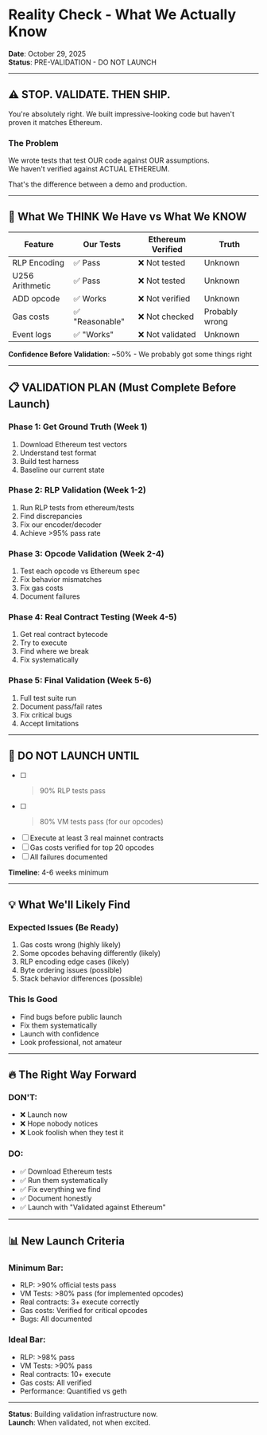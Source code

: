 # Reality Check - What We Actually Know

**Date**: October 29, 2025  
**Status**: PRE-VALIDATION - DO NOT LAUNCH

---

## ⚠️ STOP. VALIDATE. THEN SHIP.

You're absolutely right. We built impressive-looking code but haven't proven it matches Ethereum.

### The Problem
We wrote tests that test OUR code against OUR assumptions.  
We haven't verified against ACTUAL ETHEREUM.

That's the difference between a demo and production.

---

## 🚨 What We THINK We Have vs What We KNOW

| Feature | Our Tests | Ethereum Verified | Truth |
|---------|-----------|-------------------|-------|
| RLP Encoding | ✅ Pass | ❌ Not tested | Unknown |
| U256 Arithmetic | ✅ Pass | ❌ Not tested | Unknown |
| ADD opcode | ✅ Works | ❌ Not verified | Unknown |
| Gas costs | ✅ "Reasonable" | ❌ Not checked | Probably wrong |
| Event logs | ✅ "Works" | ❌ Not validated | Unknown |

**Confidence Before Validation**: ~50% - We probably got some things right

---

## 📋 VALIDATION PLAN (Must Complete Before Launch)

### Phase 1: Get Ground Truth (Week 1)
1. Download Ethereum test vectors
2. Understand test format
3. Build test harness
4. Baseline our current state

### Phase 2: RLP Validation (Week 1-2)
1. Run RLP tests from ethereum/tests
2. Find discrepancies
3. Fix our encoder/decoder
4. Achieve >95% pass rate

### Phase 3: Opcode Validation (Week 2-4)
1. Test each opcode vs Ethereum spec
2. Fix behavior mismatches
3. Fix gas costs
4. Document failures

### Phase 4: Real Contract Testing (Week 4-5)
1. Get real contract bytecode
2. Try to execute
3. Find where we break
4. Fix systematically

### Phase 5: Final Validation (Week 5-6)
1. Full test suite run
2. Document pass/fail rates
3. Fix critical bugs
4. Accept limitations

---

## 🎯 DO NOT LAUNCH UNTIL

- [ ] >90% RLP tests pass
- [ ] >80% VM tests pass (for our opcodes)
- [ ] Execute at least 3 real mainnet contracts
- [ ] Gas costs verified for top 20 opcodes
- [ ] All failures documented

**Timeline**: 4-6 weeks minimum

---

## 💡 What We'll Likely Find

### Expected Issues (Be Ready)
1. Gas costs wrong (highly likely)
2. Some opcodes behaving differently (likely)
3. RLP encoding edge cases (likely)
4. Byte ordering issues (possible)
5. Stack behavior differences (possible)

### This Is Good
- Find bugs before public launch
- Fix them systematically
- Launch with confidence
- Look professional, not amateur

---

## 🔥 The Right Way Forward

### DON'T:
- ❌ Launch now
- ❌ Hope nobody notices
- ❌ Look foolish when they test it

### DO:
- ✅ Download Ethereum tests
- ✅ Run them systematically
- ✅ Fix everything we find
- ✅ Document honestly
- ✅ Launch with "Validated against Ethereum"

---

## 📊 New Launch Criteria

### Minimum Bar:
- RLP: >90% official tests pass
- VM Tests: >80% pass (for implemented opcodes)
- Real contracts: 3+ execute correctly
- Gas costs: Verified for critical opcodes
- Bugs: All documented

### Ideal Bar:
- RLP: >98% pass
- VM Tests: >90% pass
- Real contracts: 10+ execute
- Gas costs: All verified
- Performance: Quantified vs geth

---

**Status**: Building validation infrastructure now.  
**Launch**: When validated, not when excited.
